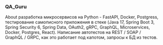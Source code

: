 ### QA_Guru

About
разработка микросервисов на Python - FastAPI, Docker, Postgress, тестирование самописного приложения в стеке (Java 17, Spring Boot 3, Spring Security 6, Spring Data, OAuth2, gRPC, GraphQL, Microservices, Docker, Postgres, React). Написание автотестов на REST / SOAP / GraphQL / GRPC, как это работает под капотом, запросы к БД из тестов.
